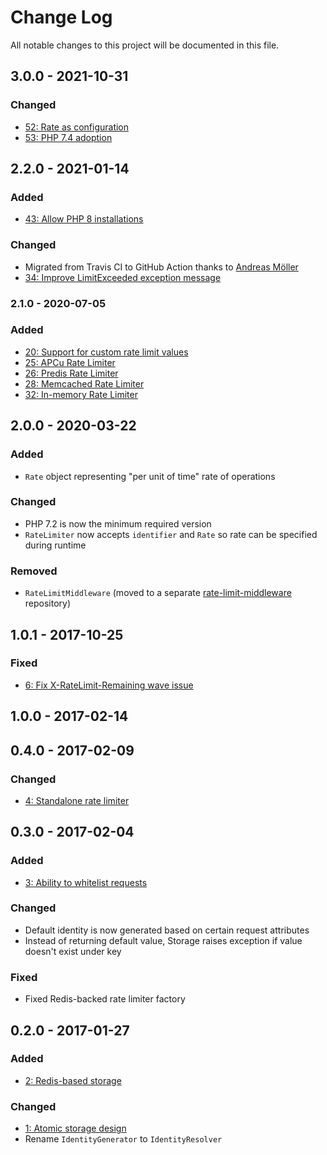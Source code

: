 # Change Log

All notable changes to this project will be documented in this file.

## 3.0.0 - 2021-10-31

### Changed
- [52: Rate as configuration](https://github.com/nikolaposa/rate-limit/pull/52)
- [53: PHP 7.4 adoption](https://github.com/nikolaposa/rate-limit/pull/53)

## 2.2.0 - 2021-01-14

### Added
- [43: Allow PHP 8 installations](https://github.com/nikolaposa/rate-limit/pull/43)

### Changed
- Migrated from Travis CI to GitHub Action thanks to [Andreas Möller](https://github.com/localheinz)
- [34: Improve LimitExceeded exception message](https://github.com/nikolaposa/rate-limit/pull/42)

### 2.1.0 - 2020-07-05

### Added
- [20: Support for custom rate limit values](https://github.com/nikolaposa/rate-limit/pull/20)
- [25: APCu Rate Limiter](https://github.com/nikolaposa/rate-limit/pull/25)
- [26: Predis Rate Limiter](https://github.com/nikolaposa/rate-limit/pull/26)
- [28: Memcached Rate Limiter](https://github.com/nikolaposa/rate-limit/pull/28)
- [32: In-memory Rate Limiter](https://github.com/nikolaposa/rate-limit/pull/32)

## 2.0.0 - 2020-03-22

### Added
- `Rate` object representing "per unit of time" rate of operations

### Changed
- PHP 7.2 is now the minimum required version
- `RateLimiter` now accepts `identifier` and `Rate` so rate can be specified during runtime

### Removed
- `RateLimitMiddleware` (moved to a separate [rate-limit-middleware](https://github.com/nikolaposa/rate-limit-middleware) repository)

## 1.0.1 - 2017-10-25

### Fixed
- [6: Fix X-RateLimit-Remaining wave issue](https://github.com/nikolaposa/rate-limit/pull/6)

## 1.0.0 - 2017-02-14

## 0.4.0 - 2017-02-09

### Changed
- [4: Standalone rate limiter](https://github.com/nikolaposa/rate-limit/pull/4)

## 0.3.0 - 2017-02-04

### Added
- [3: Ability to whitelist requests](https://github.com/nikolaposa/rate-limit/pull/3)

### Changed
- Default identity is now generated based on certain request attributes
- Instead of returning default value, Storage raises exception if value doesn't exist under key

### Fixed
- Fixed Redis-backed rate limiter factory

## 0.2.0 - 2017-01-27

### Added
- [2: Redis-based storage](https://github.com/nikolaposa/rate-limit/pull/2)

### Changed
- [1: Atomic storage design](https://github.com/nikolaposa/rate-limit/pull/1)
- Rename `IdentityGenerator` to `IdentityResolver`


[link-unreleased]: https://github.com/nikolaposa/rate-limit/compare/2.2.0...HEAD
